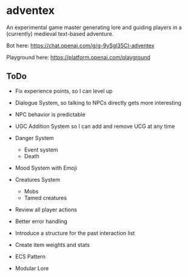 # adventex
An experimental game master generating lore and guiding players in a (currently) medieval text-based adventure.

Bot here: https://chat.openai.com/g/g-9ySgl35CI-adventex

Playground here: https://platform.openai.com/playground

## ToDo
* Fix experience points, so I can level up
* Dialogue System, so talking to NPCs directly gets more interesting
* NPC behavior is predictable
* UGC Addition System so I can add and remove UCG at any time
* Danger System
  * Event system
  * Death
* Mood System with Emoji
* Creatures System
  * Mobs
  * Tamed creatures
* Review all player actions

* Better error handling
* Introduce a structure for the past interaction list
* Create item weights and stats
* ECS Pattern
* Modular Lore
